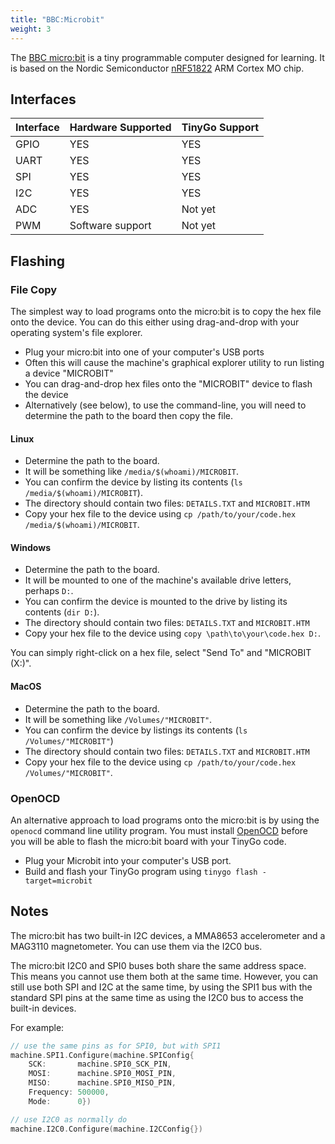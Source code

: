 ```yaml
---
title: "BBC:Microbit"
weight: 3
---
```


The [BBC micro:bit](https://microbit.org) is a tiny programmable computer designed for learning. It is based on the Nordic Semiconductor [nRF51822](https://www.nordicsemi.com/eng/Products/Bluetooth-low-energy/nRF51822) ARM Cortex MO chip.

## Interfaces

| Interface | Hardware Supported | TinyGo Support |
| --------- | ------------- | ----- |
| GPIO      | YES | YES |
| UART      | YES | YES |
| SPI      | YES | YES |
| I2C      | YES | YES |
| ADC      | YES | Not yet |
| PWM      | Software support | Not yet |

## Flashing

### File Copy

The simplest way to load programs onto the micro:bit is to copy the hex file onto the device. You can do this either using drag-and-drop with your operating system's file explorer.

- Plug your micro:bit into one of your computer's USB ports
- Often this will cause the machine's graphical explorer utility to run listing a device "MICROBIT"
- You can drag-and-drop hex files onto the "MICROBIT" device to flash the device
- Alternatively (see below), to use the command-line, you will need to determine the path to the board then copy the file.
 
#### Linux
- Determine the path to the board.
- It will be something like `/media/$(whoami)/MICROBIT`.
- You can confirm the device by listing its contents (`ls /media/$(whoami)/MICROBIT`).
- The directory should contain two files: `DETAILS.TXT` and `MICROBIT.HTM`
- Copy your hex file to the device using `cp /path/to/your/code.hex /media/$(whoami)/MICROBIT`.
 
#### Windows
- Determine the path to the board.
- It will be mounted to one of the machine's available drive letters, perhaps `D:`.
- You can confirm the device is mounted to the drive by listing its contents (`dir D:`).
- The directory should contain two files: `DETAILS.TXT` and `MICROBIT.HTM`
- Copy your hex file to the device using `copy \path\to\your\code.hex D:`.

You can simply right-click on a hex file, select "Send To" and "MICROBIT (X:)".

#### MacOS
- Determine the path to the board.
- It will be something like `/Volumes/"MICROBIT"`.
- You can confirm the device by listings its contents (`ls /Volumes/"MICROBIT"`)
- The directory should contain two files: `DETAILS.TXT` and `MICROBIT.HTM`
- Copy your hex file to the device using `cp /path/to/your/code.hex /Volumes/"MICROBIT"`.

### OpenOCD

An alternative approach to load programs onto the micro:bit is by using the `openocd` command line utility program. You must install [OpenOCD](http://openocd.org/) before you will be able to flash the micro:bit board with your TinyGo code.

- Plug your Microbit into your computer's USB port.
- Build and flash your TinyGo program using `tinygo flash -target=microbit`

## Notes

The micro:bit has two built-in I2C devices, a MMA8653 accelerometer and a MAG3110 magnetometer. You can use them via the I2C0 bus.

The micro:bit I2C0 and SPI0 buses both share the same address space. This means you cannot use them both at the same time. However, you can still use both SPI and I2C at the same time, by using the SPI1 bus with the standard SPI pins at the same time as using the I2C0 bus to access the built-in devices.

For example:

```go
// use the same pins as for SPI0, but with SPI1
machine.SPI1.Configure(machine.SPIConfig{
    SCK:       machine.SPI0_SCK_PIN,
    MOSI:      machine.SPI0_MOSI_PIN,
    MISO:      machine.SPI0_MISO_PIN,
    Frequency: 500000,
    Mode:      0})

// use I2C0 as normally do
machine.I2C0.Configure(machine.I2CConfig{})
```
